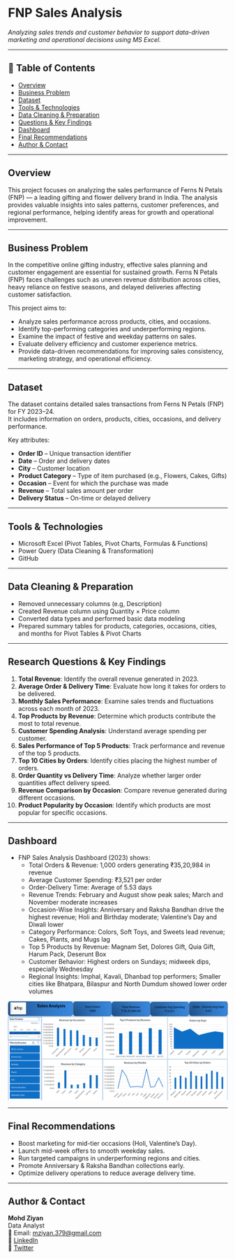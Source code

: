 # FNP Sales Analysis

_Analyzing sales trends and customer behavior to support data-driven marketing and operational decisions using MS Excel._

---

## 📌 Table of Contents
- <a href="#overview">Overview</a>
- <a href="#business-problem">Business Problem</a>
- <a href="#dataset">Dataset</a>
- <a href="#tools--technologies">Tools & Technologies</a>
- <a href="#data-cleaning--preparation">Data Cleaning & Preparation</a>
- <a href="#questions--key-findings">Questions & Key Findings</a>
- <a href="#dashboard">Dashboard</a>
- <a href="#final-recommendations">Final Recommendations</a>
- <a href="#author--contact">Author & Contact</a>

---
<h2><a class="anchor" id="overview"></a>Overview</h2>

This project focuses on analyzing the sales performance of Ferns N Petals (FNP) — a leading gifting and flower delivery brand in India. The analysis provides valuable insights into sales patterns, customer preferences, and regional performance, helping identify areas for growth and operational improvement.

---
<h2><a class="anchor" id="business-problem"></a>Business Problem</h2>

In the competitive online gifting industry, effective sales planning and customer engagement are essential for sustained growth. Ferns N Petals (FNP) faces challenges such as uneven revenue distribution across cities, heavy reliance on festive seasons, and delayed deliveries affecting customer satisfaction.

This project aims to:
- Analyze sales performance across products, cities, and occasions.
- Identify top-performing categories and underperforming regions.
- Examine the impact of festive and weekday patterns on sales.
- Evaluate delivery efficiency and customer experience metrics.
- Provide data-driven recommendations for improving sales consistency, marketing strategy, and operational efficiency.

---
<h2><a class="anchor" id="dataset"></a>Dataset</h2>

The dataset contains detailed sales transactions from Ferns N Petals (FNP) for FY 2023–24.  
It includes information on orders, products, cities, occasions, and delivery performance.

Key attributes:
- **Order ID** – Unique transaction identifier  
- **Date** – Order and delivery dates  
- **City** – Customer location  
- **Product Category** – Type of item purchased (e.g., Flowers, Cakes, Gifts)  
- **Occasion** – Event for which the purchase was made  
- **Revenue** – Total sales amount per order  
- **Delivery Status** – On-time or delayed delivery  

---
<h2><a class="anchor" id="tools--technologies"></a>Tools & Technologies</h2>

- Microsoft Excel (Pivot Tables, Pivot Charts, Formulas & Functions)
- Power Query (Data Cleaning & Transformation)
- GitHub

---
<h2><a class="anchor" id="data-cleaning--preparation"></a>Data Cleaning & Preparation</h2>

- Removed unnecessary columns (e.g, Description)
- Created Revenue column using Quantity × Price column
- Converted data types and performed basic data modeling
- Prepared summary tables for products, categories, occasions, cities, and months for Pivot Tables & Pivot Charts

---
<h2><a class="anchor" id="research-questions--key-findings"></a>Research Questions & Key Findings</h2>

1. **Total Revenue**: Identify the overall revenue generated in 2023.
2. **Average Order & Delivery Time**: Evaluate how long it takes for orders to be delivered.
3. **Monthly Sales Performance**: Examine sales trends and fluctuations across each month of 2023.
4. **Top Products by Revenue**: Determine which products contribute the most to total revenue.
5. **Customer Spending Analysis**: Understand average spending per customer.
6. **Sales Performance of Top 5 Products**: Track performance and revenue of the top 5 products.
7. **Top 10 Cities by Orders**: Identify cities placing the highest number of orders.
8. **Order Quantity vs Delivery Time**: Analyze whether larger order quantities affect delivery speed.
9. **Revenue Comparison by Occasion**: Compare revenue generated during different occasions.
10. **Product Popularity by Occasion**: Identify which products are most popular for specific occasions.

---
<h2><a class="anchor" id="dashboard"></a>Dashboard</h2>

- FNP Sales Analysis Dashboard (2023) shows:
  - Total Orders & Revenue: 1,000 orders generating ₹35,20,984 in revenue
  - Average Customer Spending: ₹3,521 per order
  - Order-Delivery Time: Average of 5.53 days
  - Revenue Trends: February and August show peak sales; March and November moderate increases
  - Occasion-Wise Insights: Anniversary and Raksha Bandhan drive the highest revenue; Holi and Birthday moderate; Valentine’s Day and Diwali lower
  - Category Performance: Colors, Soft Toys, and Sweets lead revenue; Cakes, Plants, and Mugs lag
  - Top 5 Products by Revenue: Magnam Set, Dolores Gift, Quia Gift, Harum Pack, Deserunt Box
  - Customer Behavior: Highest orders on Sundays; midweek dips, especially Wednesday
  - Regional Insights: Imphal, Kavali, Dhanbad top performers; Smaller cities like Bhatpara, Bilaspur and North Dumdum showed lower order volumes

![FNP Sales Dashboard](Dashboard_image.png)

---
<h2><a class="anchor" id="final-recommendations"></a>Final Recommendations</h2>

-	Boost marketing for mid-tier occasions (Holi, Valentine’s Day).
-	Launch mid-week offers to smooth weekday sales.
-	Run targeted campaigns in underperforming regions and cities.
-	Promote Anniversary & Raksha Bandhan collections early.
- Optimize delivery operations to reduce average delivery time.

---
<h2><a class="anchor" id="author--contact"></a>Author & Contact</h2>

**Mohd Ziyan**  
Data Analyst  
📧 Email: mziyan.379@gmail.com  
🔗 [LinkedIn](https://www.linkedin.com/in/mohd-ziyan-686b93312/)  
🔗 [Twitter](https://x.com/mohdziyan045)
